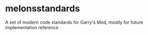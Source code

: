 # melonsstandards
A set of modern code standards for Garry's Mod, mostly for future implementation reference
